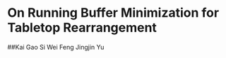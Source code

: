 # On Running Buffer Minimization for Tabletop Rearrangement
##Kai Gao      Si Wei Feng       Jingjin Yu

